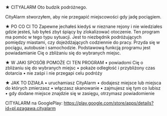 ★ CITYALARM
Oto budzik podróżnego.

CityAlarm stworzyłem, aby nie przegapić miejscowości gdy jadę pociągiem.

★ PO CO CI TO
Zapewne jechałeś kiedyś w nieznane rejony i nie wiedziałes gdzie jesteś, lub byłeś zbyt
śpiący by zlokalizować otoczenie. Ten program ma pomóc w tego typu sytuacji. Jest to
niezbędnik podróżujących pomiędzy miastami, czy dojeżdżających codziennie do pracy.
Przyda się w pociągu, autobusie i samochodzie. Podstawową funkcją programu jest
powiadamianie Cię o zbliżaniu się do wybranych miejsc.

★ W JAKI SPOSÓB POMOŻE CI TEN PROGRAM
• powiadomi Cię o zbliżaniu się do wybranych miejsc
• pokaże odległość i przybliżony czas dotarcia
• nie zaśpi i nie przegapi celu podróży

★ JAK TO DZIAŁA
• uruchamiasz CityAlarm
• dodajesz miejsce lub miejsca do których zmierzasz
• włączasz skanowanie
• zajmujesz się tym co lubisz
• gdy dodane miejsce znajdzie się w zasięgu, otrzymasz powiadomienie

CITYALARM na GooglePlay:
https://play.google.com/store/apps/details?id=pl.pzagawa.cityalarm
